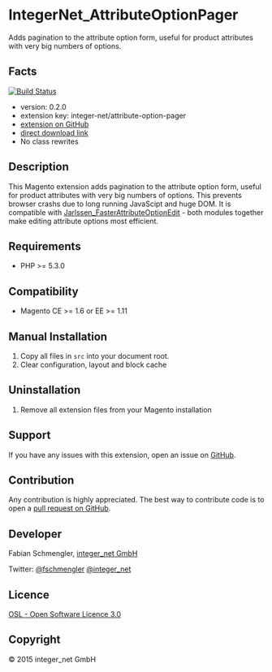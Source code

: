 IntegerNet_AttributeOptionPager
=====================
Adds pagination to the attribute option form, useful for product attributes with very big numbers of options.

Facts
-----
[![Build Status](https://travis-ci.org/integer-net/IntegerNet_AttributeOptionPager.svg?branch=master)](https://travis-ci.org/integer-net/IntegerNet_AttributeOptionPager)

- version: 0.2.0
- extension key: integer-net/attribute-option-pager
- [extension on GitHub](https://github.com/integer-net/IntegerNet_AttributeOptionPager)
- [direct download link](https://github.com/integer-net/IntegerNet_AttributeOptionPager/archive/master.zip)
- No class rewrites

Description
-----------
This Magento extension adds pagination to the attribute option form, useful for product attributes with very big numbers of options. This prevents browser crashs due to long running JavaScipt and huge DOM. It is compatible with [Jarlssen_FasterAttributeOptionEdit](https://github.com/Jarlssen/Jarlssen_FasterAttributeOptionEdit) - both modules together make editing attribute options most efficient.

Requirements
------------
- PHP >= 5.3.0

Compatibility
-------------
- Magento CE >= 1.6 or EE >= 1.11

Manual Installation
-------------------------
1. Copy all files in `src` into your document root.
2. Clear configuration, layout and block cache

Uninstallation
--------------
1. Remove all extension files from your Magento installation

Support
-------
If you have any issues with this extension, open an issue on [GitHub](https://github.com/integer-net/IntegerNet_AttributeOptionPager/issues).

Contribution
------------
Any contribution is highly appreciated. The best way to contribute code is to open a [pull request on GitHub](https://help.github.com/articles/using-pull-requests).

Developer
---------
Fabian Schmengler, [integer_net GmbH](http://www.integer-net.de)

Twitter: [@fschmengler](https://twitter.com/fschmengler) [@integer_net](https://twitter.com/integer_net)

Licence
-------
[OSL - Open Software Licence 3.0](http://opensource.org/licenses/osl-3.0.php)

Copyright
---------
© 2015 integer_net GmbH
